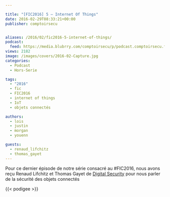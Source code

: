 ```yaml
---

title: "[FIC2016] 5 – Internet Of Things"
date: 2016-02-29T08:33:21+00:00
publisher: comptoirsecu


aliases: /2016/02/fic2016-5-internet-of-things/
podcast:
  feed: https://media.blubrry.com/comptoirsecu/p/podcast.comptoirsecu.fr/CSEC.HS13.2016-01-26.FIC2016.Internet_Of_Things.mp3
views: 2182
image: /images/covers/2016-02-Capture.jpg
categories:
  - Podcast
  - Hors-Serie

tags:
  - "2016"
  - fic
  - FIC2016
  - internet of things
  - IoT
  - objets connectés

authors:
  - lois
  - justin
  - morgan
  - youenn

guests:
  - renaud_lifchitz
  - thomas_gayet
---
```

Pour ce dernier épisode de notre série consacré au #FIC2016, nous avons reçu Renaud Lifchitz et Thomas Gayet de [Digital Security](https://www.digitalsecurity.fr/) pour nous parler de la sécurité des objets connectés

{{< podigee >}}
